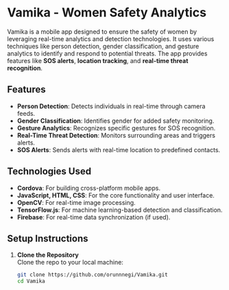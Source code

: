 
# Vamika - Women Safety Analytics

Vamika is a mobile app designed to ensure the safety of women by leveraging real-time analytics and detection technologies. It uses various techniques like person detection, gender classification, and gesture analytics to identify and respond to potential threats. The app provides features like **SOS alerts**, **location tracking**, and **real-time threat recognition**.

## Features

- **Person Detection**: Detects individuals in real-time through camera feeds.
- **Gender Classification**: Identifies gender for added safety monitoring.
- **Gesture Analytics**: Recognizes specific gestures for SOS recognition.
- **Real-Time Threat Detection**: Monitors surrounding areas and triggers alerts.
- **SOS Alerts**: Sends alerts with real-time location to predefined contacts.

## Technologies Used

- **Cordova**: For building cross-platform mobile apps.
- **JavaScript, HTML, CSS**: For the core functionality and user interface.
- **OpenCV**: For real-time image processing.
- **TensorFlow.js**: For machine learning-based detection and classification.
- **Firebase**: For real-time data synchronization (if used).


## Setup Instructions

1. **Clone the Repository**  
   Clone the repo to your local machine:
   ```bash
   git clone https://github.com/orunnnegi/Vamika.git
   cd Vamika
